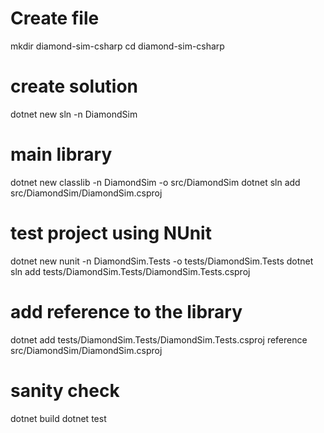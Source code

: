 # Create file
mkdir diamond-sim-csharp
cd diamond-sim-csharp

# create solution
dotnet new sln -n DiamondSim

# main library
dotnet new classlib -n DiamondSim -o src/DiamondSim
dotnet sln add src/DiamondSim/DiamondSim.csproj

# test project using NUnit
dotnet new nunit -n DiamondSim.Tests -o tests/DiamondSim.Tests
dotnet sln add tests/DiamondSim.Tests/DiamondSim.Tests.csproj

# add reference to the library
dotnet add tests/DiamondSim.Tests/DiamondSim.Tests.csproj reference src/DiamondSim/DiamondSim.csproj

# sanity check
dotnet build
dotnet test
